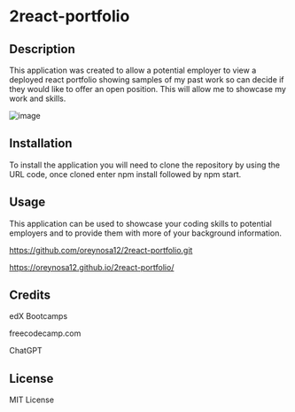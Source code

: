 # 2react-portfolio

## Description

This application was created to allow a potential employer to view a deployed react portfolio showing samples of my past work so can decide if they would like to offer an open position. This will allow me to showcase my work and skills.

![image](https://github.com/oreynosa12/2react-portfolio/assets/121472588/c90ec9de-f753-421e-bfe5-56b33fb8b322)

## Installation

To install the application you will need to clone the repository by using the URL code, once cloned enter npm install followed by npm start.

## Usage

This application can be used to showcase your coding skills to potential employers and to provide them with more of your background information.

https://github.com/oreynosa12/2react-portfolio.git


https://oreynosa12.github.io/2react-portfolio/

## Credits

edX Bootcamps  


freecodecamp.com


ChatGPT

## License

MIT License
